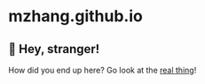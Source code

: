 # mzhang.github.io

## :wave: Hey, stranger! 

How did you end up here? Go look at the [real thing](zhang.software)!
